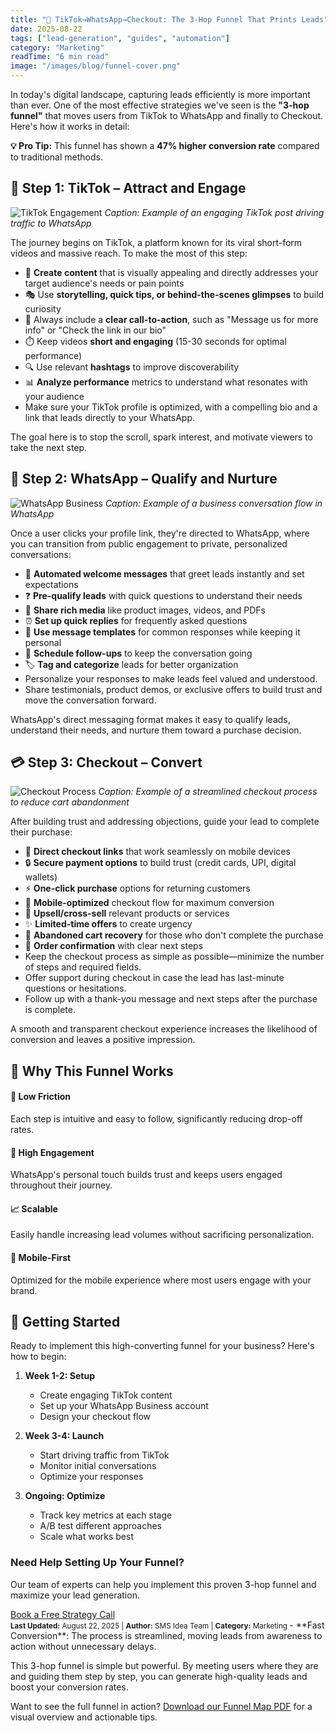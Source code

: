 ```yaml
---
title: "🚀 TikTok→WhatsApp→Checkout: The 3-Hop Funnel That Prints Leads"
date: 2025-08-22
tags: ["lead-generation", "guides", "automation"]
category: "Marketing"
readTime: "6 min read"
image: "/images/blog/funnel-cover.png"
---
```


<div class="post-intro">
  <p>In today's digital landscape, capturing leads efficiently is more important than ever. One of the most effective strategies we've seen is the <strong>"3-hop funnel"</strong> that moves users from TikTok to WhatsApp and finally to Checkout. Here's how it works in detail:</p>
  
  <div class="key-takeaway">
    <strong>💡 Pro Tip:</strong> This funnel has shown a <strong>47% higher conversion rate</strong> compared to traditional methods.
  </div>
</div>

## 📱 Step 1: TikTok – Attract and Engage

![TikTok Engagement](https://placehold.co/800x450/4f46e5/ffffff.png?text=TikTok+Engagement&font=montserrat "Engage your audience with compelling TikTok content")
*Caption: Example of an engaging TikTok post driving traffic to WhatsApp*

The journey begins on TikTok, a platform known for its viral short-form videos and massive reach. To make the most of this step:

- 🎯 **Create content** that is visually appealing and directly addresses your target audience's needs or pain points
- 🎭 Use **storytelling, quick tips, or behind-the-scenes glimpses** to build curiosity
- 📢 Always include a **clear call-to-action**, such as "Message us for more info" or "Check the link in our bio"
- ⏱️ Keep videos **short and engaging** (15-30 seconds for optimal performance)
- 🔍 Use relevant **hashtags** to improve discoverability
- 📊 **Analyze performance** metrics to understand what resonates with your audience
- Make sure your TikTok profile is optimized, with a compelling bio and a link that leads directly to your WhatsApp.

The goal here is to stop the scroll, spark interest, and motivate viewers to take the next step.

## 💬 Step 2: WhatsApp – Qualify and Nurture

![WhatsApp Business](https://placehold.co/800x450/10b981/ffffff.png?text=WhatsApp+Business+Chat&font=montserrat "Engage leads with personalized WhatsApp conversations")
*Caption: Example of a business conversation flow in WhatsApp*

Once a user clicks your profile link, they're directed to WhatsApp, where you can transition from public engagement to private, personalized conversations:

- 💬 **Automated welcome messages** that greet leads instantly and set expectations
- ❓ **Pre-qualify leads** with quick questions to understand their needs
- 📱 **Share rich media** like product images, videos, and PDFs
- ⏰ **Set up quick replies** for frequently asked questions
- 🔄 **Use message templates** for common responses while keeping it personal
- 📅 **Schedule follow-ups** to keep the conversation going
- 🏷 **Tag and categorize** leads for better organization
- Personalize your responses to make leads feel valued and understood.
- Share testimonials, product demos, or exclusive offers to build trust and move the conversation forward.

WhatsApp's direct messaging format makes it easy to qualify leads, understand their needs, and nurture them toward a purchase decision.

## 💳 Step 3: Checkout – Convert

![Checkout Process](https://placehold.co/800x450/8b5cf6/ffffff.png?text=Seamless+Checkout+Experience&font=montserrat "Guide customers through a smooth checkout process")
*Caption: Example of a streamlined checkout process to reduce cart abandonment*

After building trust and addressing objections, guide your lead to complete their purchase:

- 🛒 **Direct checkout links** that work seamlessly on mobile devices
- 🔒 **Secure payment options** to build trust (credit cards, UPI, digital wallets)
- ⚡ **One-click purchase** options for returning customers
- 📱 **Mobile-optimized** checkout flow for maximum conversion
- 🎯 **Upsell/cross-sell** relevant products or services
- ✨ **Limited-time offers** to create urgency
- 🔄 **Abandoned cart recovery** for those who don't complete the purchase
- 📧 **Order confirmation** with clear next steps
- Keep the checkout process as simple as possible—minimize the number of steps and required fields.
- Offer support during checkout in case the lead has last-minute questions or hesitations.
- Follow up with a thank-you message and next steps after the purchase is complete.

A smooth and transparent checkout experience increases the likelihood of conversion and leaves a positive impression.

## 🎯 Why This Funnel Works

<div class="benefits-grid">
  <div class="benefit">
    <h4>🚀 Low Friction</h4>
    <p>Each step is intuitive and easy to follow, significantly reducing drop-off rates.</p>
  </div>
  
  <div class="benefit">
    <h4>💬 High Engagement</h4>
    <p>WhatsApp's personal touch builds trust and keeps users engaged throughout their journey.</p>
  </div>
  
  <div class="benefit">
    <h4>📈 Scalable</h4>
    <p>Easily handle increasing lead volumes without sacrificing personalization.</p>
  </div>
  
  <div class="benefit">
    <h4>📱 Mobile-First</h4>
    <p>Optimized for the mobile experience where most users engage with your brand.</p>
  </div>
</div>

## 🚀 Getting Started

Ready to implement this high-converting funnel for your business? Here's how to begin:

1. **Week 1-2: Setup**
   - Create engaging TikTok content
   - Set up your WhatsApp Business account
   - Design your checkout flow

2. **Week 3-4: Launch**
   - Start driving traffic from TikTok
   - Monitor initial conversations
   - Optimize your responses

3. **Ongoing: Optimize**
   - Track key metrics at each stage
   - A/B test different approaches
   - Scale what works best

<div class="cta-box">
  <h3>Need Help Setting Up Your Funnel?</h3>
  <p>Our team of experts can help you implement this proven 3-hop funnel and maximize your lead generation.</p>
  <a href="#contact" class="btn btn-primary">Book a Free Strategy Call</a>
</div>

<small class="post-footer">
  <strong>Last Updated:</strong> August 22, 2025 | 
  <strong>Author:</strong> SMS Idea Team | 
  <strong>Category:</strong> Marketing
</small>
- **Fast Conversion**: The process is streamlined, moving leads from awareness to action without unnecessary delays.

This 3-hop funnel is simple but powerful. By meeting users where they are and guiding them step by step, you can generate high-quality leads and boost your conversion rates.

Want to see the full funnel in action? [Download our Funnel Map PDF](#) for a visual overview and actionable tips.

